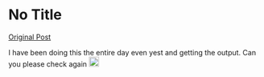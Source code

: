 # No Title

[Original Post](https://discourse.onlinedegree.iitm.ac.in/t/169029/373)

<p>I have been doing this the entire day even yest and getting the output. Can you please check again <img src="https://emoji.discourse-cdn.com/google/sob.png?v=14" title=":sob:" class="emoji" alt=":sob:" loading="lazy" width="20" height="20"></p>